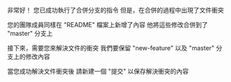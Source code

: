 非常好！
您已成功執行了合併分支的指令
但是，在合併的過程中出現了文件衝突

您的團隊成員同樣在 "README" 檔案上新增了內容
他將這些修改合併到了 "master" 分支上

接下來，需要您來解決文件的衝突
我們要保留 
"new-feature" 以及 "master" 分支上的修改內容

當您成功解決文件衝突後
請新建一個 "提交" 以保存解決衝突的內容

